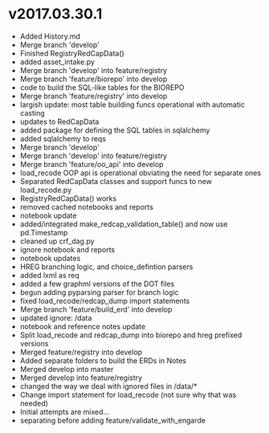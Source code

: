 
v2017.03.30.1
=============

  * Added History.md
  * Merge branch 'develop'
  * Finished RegistryRedCapData()
  * added asset_intake.py
  * Merge branch 'develop' into feature/registry
  * Merge branch 'feature/biorepo' into develop
  * code to build the SQL-like tables for the BIOREPO
  * Merge branch 'feature/registry' into develop
  * largish update: most table building funcs operational with automatic casting
  * updates to RedCapData
  * added package for defining the SQL tables in sqlalchemy
  * added sqlalchemy to reqs
  * Merge branch 'develop'
  * Merge branch 'develop' into feature/registry
  * Merge branch 'feature/oo_api' into develop
  * load_recode OOP api is operational obviating the need for separate ones
  * Separated RedCapData classes and support funcs to new load_recode.py
  * RegistryRedCapData() works
  * removed cached notebooks and reports
  * notebook update
  * added/integrated make_redcap_validation_table() and now use pd.Timestamp
  * cleaned up crf_dag.py
  * ignore notebook and reports
  * notebook updates
  * HREG branching logic, and choice_defintion parsers
  * added lxml as req
  * added a few graphml versions of the DOT files
  * begun adding pyparsing parser for branch logic
  * fixed load_recode/redcap_dump import statements
  * Merge branch 'feature/build_erd' into develop
  * updated ignore: /data
  * notebook and reference notes update
  * Split load_recode and redcap_dump into biorepo and hreg prefixed versions
  * Merged feature/registry into develop
  * Added separate folders to build the ERDs in Notes
  * Merged develop into master
  * Merged develop into feature/registry
  * changed the way we deal with ignored files in /data/*
  * Change import statement for load_recode (not sure why that was needed)
  * Initial attempts are mixed...
  * separating before adding feature/validate_with_engarde
